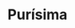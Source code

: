 ---
title: Purísima
name: purisima
type: game
description: Un juego móvil basado en las festividades nicaragüenses de la Purísima.
platforms: android
price: free
status: En desarrollo
image: purisima.png
---